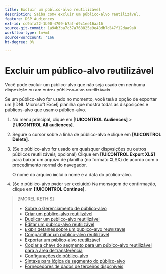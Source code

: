 ```yaml
---
title: Excluir um público-alvo reutilizável
description: Saiba como excluir um público-alvo reutilizável.
feature: DSP Audiences
exl-id: cc9afa22-1b90-4709-b7af-d9c1ee16aa16
source-git-commit: 1a98b3ba7c37a768825e9e48db7d847f12daa9a0
workflow-type: tm+mt
source-wordcount: '166'
ht-degree: 0%

---
```


# Excluir um público-alvo reutilizável

Você pode excluir um público-alvo que não seja usado em nenhuma disposição ou em outros públicos-alvo reutilizáveis.

Se um público-alvo for usado no momento, você terá a opção de exportar um [!DNL Microsoft Excel] planilha que mostra todas as disposições e públicos-alvo que usam o público-alvo.

1. No menu principal, clique em **[!UICONTROL Audiences]** > **[!UICONTROL All audiences]**.

1. Segure o cursor sobre a linha de público-alvo e clique em **[!UICONTROL Delete]**.

1. (Se o público-alvo for usado em quaisquer disposições ou outros públicos reutilizáveis; opcional) Clique em **[!UICONTROL Export XLS]** para baixar um arquivo de planilha (no formato XLSX) de acordo com o procedimento normal do navegador.

   O nome do arquivo inclui o nome e a data do público-alvo.

1. (Se o público-alvo puder ser excluído) Na mensagem de confirmação, clique em **[!UICONTROL Continue]**.

>[!MORELIKETHIS]
>
>* [Sobre o Gerenciamento de público-alvo](audience-about.md)
>* [Criar um público-alvo reutilizável](reusable-audience-create.md)
>* [Duplicar um público-alvo reutilizável](reusable-audience-duplicate.md)
>* [Editar um público-alvo reutilizável](reusable-audience-edit.md)
>* [Exibir detalhes sobre um público-alvo reutilizável](reusable-audience-view-details.md)
>* [Compartilhar um público-alvo reutilizável](reusable-audience-share.md)
>* [Exportar um público-alvo reutilizável](reusable-audience-export.md)
>* [Copiar a chave do segmento para um público-alvo reutilizável para a área de transferência](reusable-audience-clipboard.md)
>* [Configurações de público-alvo](audience-settings.md)
>* [Sintaxe para lógica de segmento do público-alvo](audience-segment-logic-syntax.md)
>* [Fornecedores de dados de terceiros disponíveis](third-party-data-providers.md)

